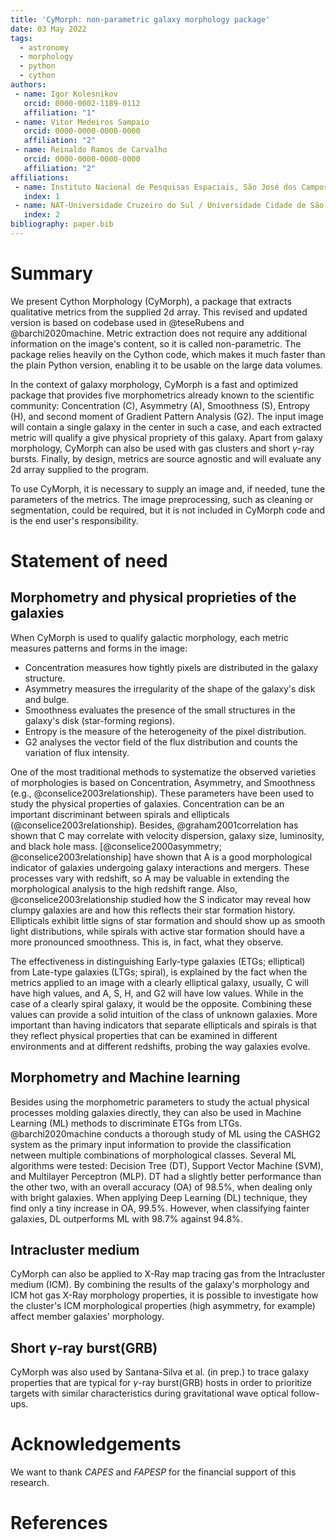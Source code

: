 ```yaml
---
title: 'CyMorph: non-parametric galaxy morphology package'
date: 03 May 2022
tags:
  - astronomy
  - morphology
  - python
  - cython
authors:
 - name: Igor Kolesnikov
   orcid: 0000-0002-1189-0112
   affiliation: "1"
 - name: Vitor Medeiros Sampaio
   orcid: 0000-0000-0000-0000
   affiliation: "2"
 - name: Reinaldo Ramos de Carvalho
   orcid: 0000-0000-0000-0000
   affiliation: "2"
affiliations:
 - name: Instituto Nacional de Pesquisas Espaciais, São José dos Campos, Brazil
   index: 1
 - name: NAT-Universidade Cruzeiro do Sul / Universidade Cidade de São Paulo, Rua Galvão Bueno, 868, 01506-000, São Paulo, SP, Brazil
   index: 2
bibliography: paper.bib
---
```



# Summary

We present Cython Morphology (CyMorph), a package that extracts qualitative metrics from the supplied 2d array. This revised and updated version is based on codebase used in @teseRubens and @barchi2020machine. Metric extraction does not require any additional information on the image's content, so it is called non-parametric. The package relies heavily on the Cython code, which makes it much faster than the plain Python version, enabling it to be usable on the large data volumes. 

In the context of galaxy morphology, CyMorph is a fast and optimized package that provides five morphometrics already known to the scientific community: Concentration (C), Asymmetry (A), Smoothness (S), Entropy (H), and second moment of Gradient Pattern Analysis (G2). The input image will contain a single galaxy in the center in such a case, and each extracted metric will qualify a give physical propriety of this galaxy. 
Apart from galaxy morphology, CyMorph can also be used with gas clusters and short $\gamma$-ray bursts. Finally, by design, metrics are source agnostic and will evaluate any 2d array supplied to the program.

To use CyMorph, it is necessary to supply an image and, if needed, tune the parameters of the metrics. The image preprocessing, such as cleaning or segmentation, could be required, but it is not included in CyMorph code and is the end user's responsibility.


# Statement of need

## Morphometry and physical proprieties of the galaxies

When CyMorph is used to qualify galactic morphology, each metric measures patterns and forms in the image:

- Concentration measures how tightly pixels are distributed in the galaxy structure. 
- Asymmetry measures the irregularity of the shape of the galaxy's disk and bulge. 
- Smoothness evaluates the presence of the small structures in the galaxy's disk (star-forming regions). 
- Entropy is the measure of the heterogeneity of the pixel distribution. 
- G2 analyses the vector field of the flux distribution and counts the variation of flux intensity. 

One of the most traditional methods to systematize the observed varieties of morphologies is based on Concentration, Asymmetry, and Smoothness (e.g., @conselice2003relationship). These parameters have been used to study the physical properties of galaxies. Concentration can be an important discriminant between spirals and ellipticals (@conselice2003relationship). Besides, @graham2001correlation has shown that C may correlate with velocity dispersion, galaxy size, luminosity, and black hole mass. [@conselice2000asymmetry; @conselice2003relationship] have shown that A is a good morphological indicator of galaxies undergoing galaxy interactions and mergers. These processes vary with redshift, so A may be valuable in extending the morphological analysis to the high redshift range. Also, @conselice2003relationship studied how the S indicator may reveal how clumpy galaxies are and how this reflects their star formation history. Ellipticals exhibit little signs of star formation and should show up as smooth light distributions, while spirals with active star formation should have a more pronounced smoothness. This is, in fact, what they observe. 

The effectiveness in distinguishing Early-type galaxies (ETGs; elliptical) from Late-type galaxies (LTGs; spiral), is explained by the fact when the metrics applied to an image with a clearly elliptical galaxy, usually, C will have high values, and A, S, H, and G2 will have low values. While in the case of a clearly spiral galaxy, it would be the opposite. Combining these values can provide a solid intuition of the class of unknown galaxies. More important than having indicators that separate ellipticals and spirals is that they reflect physical properties that can be examined in different environments and at different redshifts, probing the way galaxies evolve.

## Morphometry and Machine learning

Besides using the morphometric parameters to study the actual physical processes molding galaxies directly, they can also be used in Machine Learning (ML) methods to discriminate ETGs from LTGs. 
@barchi2020machine conducts a thorough study of ML using the CASHG2 system as the primary input information to provide the classification netween multiple combinations of morphological classes. Several ML algorithms were tested: Decision Tree (DT), Support Vector Machine (SVM), and Multilayer Perceptron (MLP). DT had a slightly better performance than the other two, with an overall accuracy (OA) of 98.5\%, when dealing only with bright galaxies. When applying Deep Learning (DL) technique, they find only a tiny increase in OA, 99.5\%. However, when classifying fainter galaxies, DL outperforms ML with 98.7\% against 94.8\%.

## Intracluster medium
CyMorph can also be applied to X-Ray map tracing gas from the Intracluster medium (ICM). By combining the results of the galaxy's morphology and ICM hot gas X-Ray morphology properties, it is possible to investigate how the cluster's ICM morphological properties (high asymmetry, for example) affect member galaxies' morphology. 

## Short $\gamma$-ray burst(GRB)
CyMorph was also used by Santana-Silva et al. (in prep.) to trace galaxy properties that are typical for $\gamma$-ray burst(GRB) hosts in order to prioritize targets with similar characteristics during gravitational wave optical follow-ups. 

# Acknowledgements

We want to thank _CAPES_ and _FAPESP_ for the financial support of this research.

# References